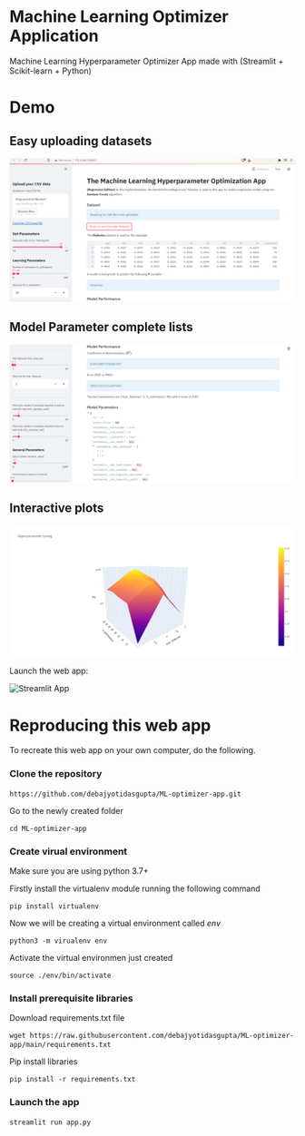# Machine Learning Optimizer Application

Machine Learning Hyperparameter Optimizer App made with (Streamlit + Scikit-learn + Python)

# Demo

## Easy uploading datasets

![Image 1](./assets/dataset.png)

## Model Parameter complete lists

![Image 2](./assets/modelparam.png)

## Interactive plots

![Image 3](./assets/plot.png)

Launch the web app:

![Streamlit App](https://static.streamlit.io/badges/streamlit_badge_black_white.svg)

# Reproducing this web app

To recreate this web app on your own computer, do the following.

### Clone the repository

```shell
https://github.com/debajyotidasgupta/ML-optimizer-app.git
```

Go to the newly created folder

```shell
cd ML-optimizer-app
```

### Create virual environment

Make sure you are using python 3.7+

Firstly install the virtualenv module running the following command

```shell
pip install virtualenv
```

Now we will be creating a virtual environment called _env_

```shell
python3 -m virualenv env
```

Activate the virtual environmen just created

```
source ./env/bin/activate
```

### Install prerequisite libraries

Download requirements.txt file

```shell
wget https://raw.githubusercontent.com/debajyotidasgupta/ML-optimizer-app/main/requirements.txt

```

Pip install libraries

```
pip install -r requirements.txt
```

### Launch the app

```python
streamlit run app.py
```
